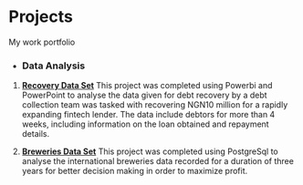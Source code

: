 # Projects
My work portfolio
 * ### Data Analysis

1. **[Recovery Data Set]()**
This project was completed using Powerbi and PowerPoint to analyse the data given for debt recovery by a debt collection team was tasked with
recovering NGN10 million for a rapidly expanding fintech lender. The data include debtors for more
than 4 weeks, including information on the loan obtained and repayment details.

2. **[Breweries Data Set](https://github.com/Oluwabori-Soyele/Projects/blob/main/breweries%20Analysis%20(Group%206%20Assignment).sql)**
This project was completed using PostgreSql to analyse the international breweries data recorded for a duration of three years for better decision making in order to maximize
profit.
